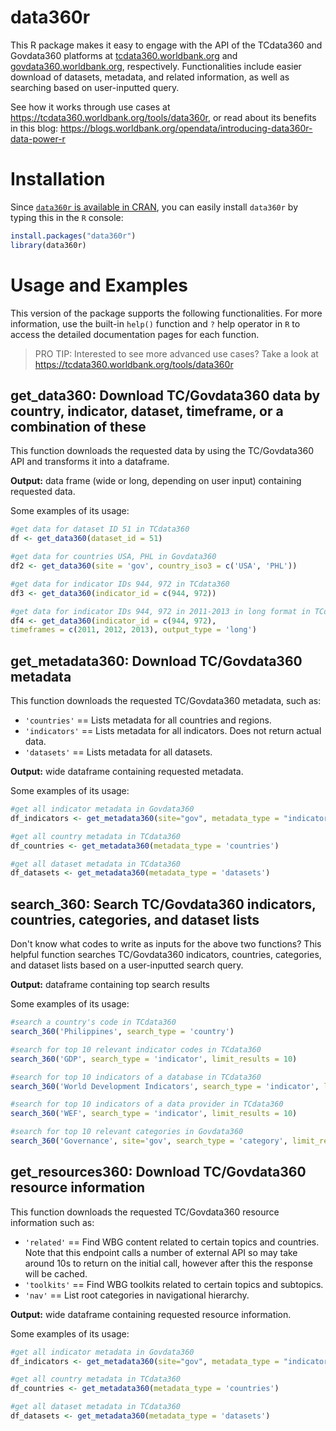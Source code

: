 # data360r
This R package makes it easy to engage with the API of the TCdata360 and Govdata360 platforms at [tcdata360.worldbank.org](https://tcdata360.worldbank.org) and [govdata360.worldbank.org](https://govdata360.worldbank.org), respectively. Functionalities include easier download of datasets, metadata, and related information, as well as searching based on user-inputted query.

See how it works through use cases at https://tcdata360.worldbank.org/tools/data360r, or read about its benefits in this blog: https://blogs.worldbank.org/opendata/introducing-data360r-data-power-r

# Installation
Since [`data360r` is available in CRAN](https://cran.r-project.org/package=data360r), you can easily install `data360r` by typing this in the `R` console:
```r
install.packages("data360r")
library(data360r)
```

# Usage and Examples
This version of the package supports the following functionalities. For more information, use the built-in `help()` function and `?` help operator in `R` to access the detailed documentation pages for each function.

> PRO TIP: Interested to see more advanced use cases? Take a look at https://tcdata360.worldbank.org/tools/data360r

## get_data360: Download TC/Govdata360 data by country, indicator, dataset, timeframe, or a combination of these
This function downloads the requested data by using the TC/Govdata360 API and transforms it into a dataframe.

**Output:** data frame (wide or long, depending on user input) containing requested data.

Some examples of its usage:
```r
#get data for dataset ID 51 in TCdata360
df <- get_data360(dataset_id = 51)

#get data for countries USA, PHL in Govdata360
df2 <- get_data360(site = 'gov', country_iso3 = c('USA', 'PHL'))

#get data for indicator IDs 944, 972 in TCdata360
df3 <- get_data360(indicator_id = c(944, 972))

#get data for indicator IDs 944, 972 in 2011-2013 in long format in TCdata360
df4 <- get_data360(indicator_id = c(944, 972),
timeframes = c(2011, 2012, 2013), output_type = 'long')
```

## get_metadata360: Download TC/Govdata360 metadata
This function downloads the requested TC/Govdata360 metadata, such as:
  - `'countries'` == Lists metadata for all countries and regions.
  - `'indicators'` == Lists metadata for all indicators. Does not return actual data.
  - `'datasets'` == Lists metadata for all datasets.

**Output:** wide  dataframe containing requested metadata.

Some examples of its usage:
```r
#get all indicator metadata in Govdata360
df_indicators <- get_metadata360(site="gov", metadata_type = "indicators")

#get all country metadata in TCdata360
df_countries <- get_metadata360(metadata_type = 'countries')

#get all dataset metadata in TCdata360
df_datasets <- get_metadata360(metadata_type = 'datasets')
```

## search_360: Search TC/Govdata360 indicators, countries, categories, and dataset lists
Don't know what codes to write as inputs for the above two functions? This helpful function searches TC/Govdata360 indicators, countries, categories, and dataset lists based on a user-inputted search query.

**Output:** dataframe containing top search results

Some examples of its usage:
```r
#search a country's code in TCdata360
search_360('Philippines', search_type = 'country')

#search for top 10 relevant indicator codes in TCdata360
search_360('GDP', search_type = 'indicator', limit_results = 10)

#search for top 10 indicators of a database in TCdata360
search_360('World Development Indicators', search_type = 'indicator', limit_results = 10)

#search for top 10 indicators of a data provider in TCdata360
search_360('WEF', search_type = 'indicator', limit_results = 10)

#search for top 10 relevant categories in Govdata360
search_360('Governance', site='gov', search_type = 'category', limit_results = 10)
```

## get_resources360: Download TC/Govdata360 resource information
This function downloads the requested TC/Govdata360 resource information such as:
  - `'related'` == Find WBG content related to certain topics and countries. Note that this endpoint calls a number of external API so may take around 10s to return on the initial call, however after this the response will be cached.
  - `'toolkits'` == Find WBG toolkits related to certain topics and subtopics.
  - `'nav'` == List root categories in navigational hierarchy.

**Output:** wide dataframe containing requested resource information.

Some examples of its usage:
```r
#get all indicator metadata in Govdata360
df_indicators <- get_metadata360(site="gov", metadata_type = "indicators")

#get all country metadata in TCdata360
df_countries <- get_metadata360(metadata_type = 'countries')

#get all dataset metadata in TCdata360
df_datasets <- get_metadata360(metadata_type = 'datasets')
```
